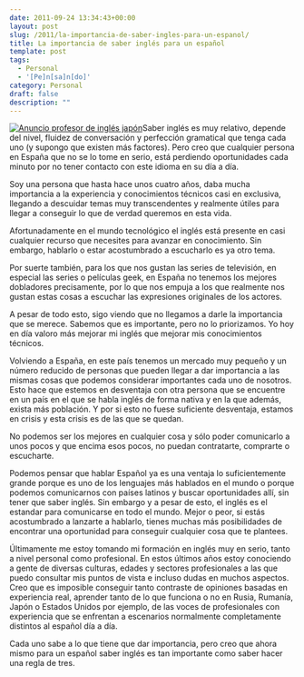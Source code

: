 ```yaml
---
date: 2011-09-24 13:34:43+00:00
layout: post
slug: /2011/la-importancia-de-saber-ingles-para-un-espanol/
title: La importancia de saber inglés para un español
template: post
tags:
  - Personal
  - '[Pe]n[sa]n[do]'
category: Personal
draft: false
description: ""
---
```


[![Anuncio profesor de inglés japón](https://farm1.static.flickr.com/229/448185743_d91b7e8aa2.jpg)](http://www.flickr.com/photos/sonyasonya/448185743)Saber inglés es muy relativo, depende del nivel, fluidez de conversación y perfección gramatical que tenga cada uno (y supongo que existen más factores). Pero creo que cualquier persona en España que no se lo tome en serio, está perdiendo oportunidades cada minuto por no tener contacto con este idioma en su día a día.

Soy una persona que hasta hace unos cuatro años, daba mucha importancia a la experiencia y conocimientos técnicos casi en exclusiva, llegando a descuidar temas muy transcendentes y realmente útiles para llegar a conseguir lo que de verdad queremos en esta vida.

Afortunadamente en el mundo tecnológico el inglés está presente en casi cualquier recurso que necesites para avanzar en conocimiento. Sin embargo, hablarlo o estar acostumbrado a escucharlo es ya otro tema.

Por suerte también, para los que nos gustan las series de televisión, en especial las series o películas geek, en España no tenemos los mejores dobladores precisamente, por lo que nos empuja a los que realmente nos gustan estas cosas a escuchar las expresiones originales de los actores.

A pesar de todo esto, sigo viendo que no llegamos a darle la importancia que se merece. Sabemos que es importante, pero no lo priorizamos. Yo hoy en día valoro más mejorar mi inglés que mejorar mis conocimientos técnicos.

Volviendo a España, en este país tenemos un mercado muy pequeño y un número reducido de personas que pueden llegar a dar importancia a las mismas cosas que podemos considerar importantes cada uno de nosotros. Esto hace que estemos en desventaja con otra persona que se encuentre en un país en el que se habla inglés de forma nativa y en la que además, exista más población. Y por si esto no fuese suficiente desventaja, estamos en crisis y esta crisis es de las que se quedan.

No podemos ser los mejores en cualquier cosa y sólo poder comunicarlo a unos pocos y que encima esos pocos, no puedan contratarte, comprarte o escucharte.

Podemos pensar que hablar Español ya es una ventaja lo suficientemente grande porque es uno de los lenguajes más hablados en el mundo o porque podemos comunicarnos con países latinos y buscar oportunidades allí, sin tener que saber inglés. Sin embargo y a pesar de esto, el inglés es el estandar para comunicarse en todo el mundo. Mejor o peor, si estás acostumbrado a lanzarte a hablarlo, tienes muchas más posibilidades de encontrar una oportunidad para conseguir cualquier cosa que te plantees.

Últimamente me estoy tomando mi formación en inglés muy en serio, tanto a nivel personal como profesional. En estos últimos años estoy conociendo a gente de diversas culturas, edades y sectores profesionales a las que puedo consultar mis puntos de vista e incluso dudas en muchos aspectos. Creo que es imposible conseguir tanto contraste de opiniones basadas en experiencia real, aprender tanto de lo que funciona o no en Rusia, Rumanía, Japón o Estados Unidos por ejemplo, de las voces de profesionales con experiencia que se enfrentan a escenarios normalmente completamente distintos al español día a día.

Cada uno sabe a lo que tiene que dar importancia, pero creo que ahora mismo para un español saber inglés es tan importante como saber hacer una regla de tres.
